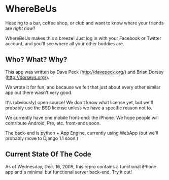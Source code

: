 WhereBeUs
=========

Heading to a bar, coffee shop, or club and want to know where your friends are *right now*?

WhereBeUs makes this a breeze! Just log in with your Facebook or Twitter account, and you'll see where all your other buddies are.


Who? What? Why?
---------------

This app was written by Dave Peck (http://davepeck.org/) and Brian Dorsey (http://dorseys.org/).

We wrote it for fun, and because we felt that just about every other similar app out there wasn't very good.

It's (obviously) open source! We don't know what license yet, but we'll probably use the BSD license unless we have a specific reason not to.

We currently have one mobile front-end: the iPhone. We hope people will contribute Android, Pre, etc. front-ends soon.

The back-end is python + App Engine, currently using WebApp (but we'll probably move to Django 1.1 soon.)


Current State Of The Code
-------------------------

As of Wednesday, Dec. 16, 2009, this repro contains a functional iPhone app and a minimal but functional server back-end. Try it out!
